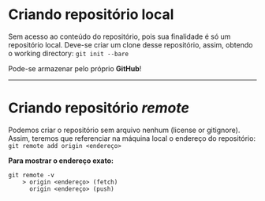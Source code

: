 # Criando repositório local
Sem acesso ao conteúdo do repositório, pois sua finalidade é só um repositório local. Deve-se criar um clone desse repositório, assim, obtendo o working directory:
`git init --bare`

Pode-se armazenar pelo próprio **GitHub**!

---

# Criando repositório *remote*
Podemos criar o repositório sem arquivo nenhum (license or gitignore). Assim, teremos que referenciar na máquina local o endereço do repositório:
`git remote add origin <endereço>`

**Para mostrar o endereço exato:**
```
git remote -v
	> origin <endereço> (fetch)
	  origin <endereço> (push)
```


<!--stackedit_data:
eyJoaXN0b3J5IjpbMzYzOTIzODUwLDE4ODM3NDY5MjAsLTQyOT
MwNDQ1NiwyMDQwMjk3NjIyXX0=
-->